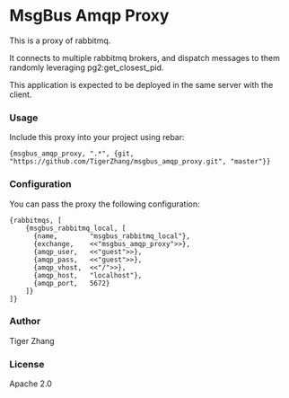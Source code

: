 # MsgBus Amqp Proxy

This is a proxy of rabbitmq.

It connects to multiple rabbitmq brokers, and dispatch messages to them randomly
leveraging pg2:get_closest_pid.

This application is expected to be deployed in the same server with the client.

### Usage

Include this proxy into your project using rebar:

    {msgbus_amqp_proxy, ".*", {git, "https://github.com/TigerZhang/msgbus_amqp_proxy.git", "master"}}

### Configuration

You can pass the proxy the following configuration:

	{rabbitmqs, [
  		{msgbus_rabbitmq_local, [
	      {name,        "msgbus_rabbitmq_local"},
	      {exchange,    <<"msgbus_amqp_proxy">>},
	      {amqp_user,   <<"guest">>},
	      {amqp_pass,   <<"guest">>},
	      {amqp_vhost,  <<"/">>},
	      {amqp_host,   "localhost"},
	      {amqp_port,   5672}
	  	]}
	]}

### Author

Tiger Zhang

### License

Apache 2.0
